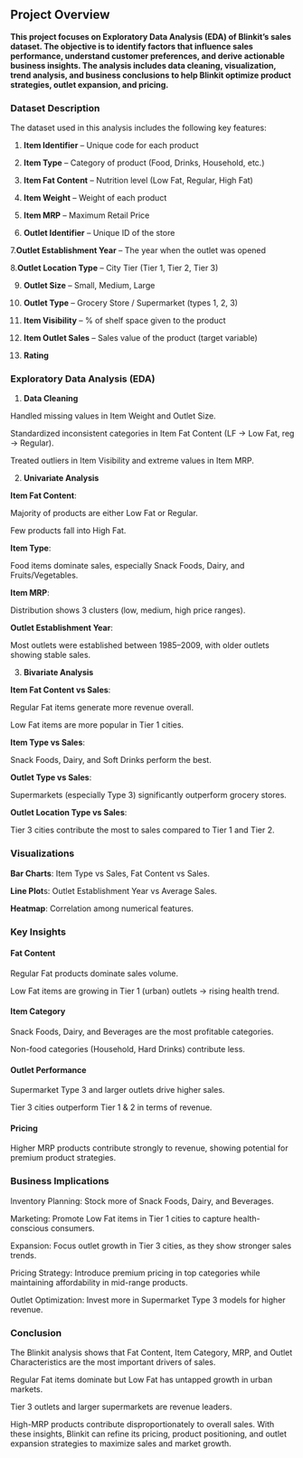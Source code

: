## Project Overview

**This project focuses on Exploratory Data Analysis (EDA) of Blinkit’s sales dataset. The objective is to identify factors that influence sales performance, understand customer preferences, and derive actionable business insights. The analysis includes data cleaning, visualization, trend analysis, and business conclusions to help Blinkit optimize product strategies, outlet expansion, and pricing.**

 ### Dataset Description

The dataset used in this analysis includes the following key features:

 1. **Item Identifier** – Unique code for each product

 2. **Item Type** – Category of product (Food, Drinks, Household, etc.)

 3. **Item Fat Content** – Nutrition level (Low Fat, Regular, High Fat)

 4. **Item Weight** – Weight of each product

 5. **Item MRP** – Maximum Retail Price

 6. **Outlet Identifier** – Unique ID of the store

 7.**Outlet Establishment Year** – The year when the outlet was opened

 8.**Outlet Location Type** – City Tier (Tier 1, Tier 2, Tier 3)

 9. **Outlet Size** – Small, Medium, Large

 10. **Outlet Type** – Grocery Store / Supermarket (types 1, 2, 3)
 
 11. **Item Visibility** – % of shelf space given to the product

 12. **Item Outlet Sales** – Sales value of the product (target variable)
 
 13. **Rating**

### Exploratory Data Analysis (EDA)
1. **Data Cleaning**

Handled missing values in Item Weight and Outlet Size.

Standardized inconsistent categories in Item Fat Content (LF → Low Fat, reg → Regular).

Treated outliers in Item Visibility and extreme values in Item MRP.

2. **Univariate Analysis**

**Item Fat Content**:

Majority of products are either Low Fat or Regular.

Few products fall into High Fat.

**Item Type**:

Food items dominate sales, especially Snack Foods, Dairy, and Fruits/Vegetables.

**Item MRP**:

Distribution shows 3 clusters (low, medium, high price ranges).

**Outlet Establishment Year**:

Most outlets were established between 1985–2009, with older outlets showing stable sales.

3. **Bivariate Analysis**

**Item Fat Content vs Sales**:

Regular Fat items generate more revenue overall.

Low Fat items are more popular in Tier 1 cities.

**Item Type vs Sales**:

Snack Foods, Dairy, and Soft Drinks perform the best.

**Outlet Type vs Sales**:

Supermarkets (especially Type 3) significantly outperform grocery stores.

**Outlet Location Type vs Sales**:

Tier 3 cities contribute the most to sales compared to Tier 1 and Tier 2.

### Visualizations

  **Bar Charts**: Item Type vs Sales, Fat Content vs Sales.

  **Line Plot**s: Outlet Establishment Year vs Average Sales.

  **Heatmap**: Correlation among numerical features.


### Key Insights

#### Fat Content

Regular Fat products dominate sales volume.

Low Fat items are growing in Tier 1 (urban) outlets → rising health trend.

#### Item Category

Snack Foods, Dairy, and Beverages are the most profitable categories.

Non-food categories (Household, Hard Drinks) contribute less.

#### Outlet Performance

Supermarket Type 3 and larger outlets drive higher sales.

Tier 3 cities outperform Tier 1 & 2 in terms of revenue.

#### Pricing

Higher MRP products contribute strongly to revenue, showing potential for premium product strategies.

### Business Implications

Inventory Planning: Stock more of Snack Foods, Dairy, and Beverages.

Marketing: Promote Low Fat items in Tier 1 cities to capture health-conscious consumers.

Expansion: Focus outlet growth in Tier 3 cities, as they show stronger sales trends.

Pricing Strategy: Introduce premium pricing in top categories while maintaining affordability in mid-range products.

Outlet Optimization: Invest more in Supermarket Type 3 models for higher revenue.

### Conclusion

The Blinkit analysis shows that Fat Content, Item Category, MRP, and Outlet Characteristics are the most important drivers of sales.

Regular Fat items dominate but Low Fat has untapped growth in urban markets.

Tier 3 outlets and larger supermarkets are revenue leaders.

High-MRP products contribute disproportionately to overall sales.
  With these insights, Blinkit can refine its pricing, product positioning, and outlet expansion strategies to maximize sales and market growth.
